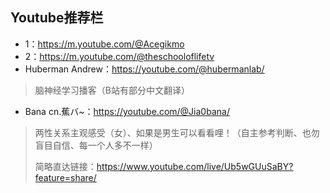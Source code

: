 ## Youtube推荐栏
- 1：https://m.youtube.com/@Acegikmo
- 2：https://m.youtube.com/@theschooloflifetv
- Huberman Andrew：https://youtube.com/@hubermanlab/
> 脑神经学习播客（B站有部分中文翻译）
- Bana cn.蕉バ~：<https://youtube.com/@Jia0bana/>
> 两性关系主观感受（女）、如果是男生可以看看哩！（自主参考判断、也勿盲目自信、每一个人多不一样）
>
> 简略直达链接：<https://www.youtube.com/live/Ub5wGUuSaBY?feature=share/>
